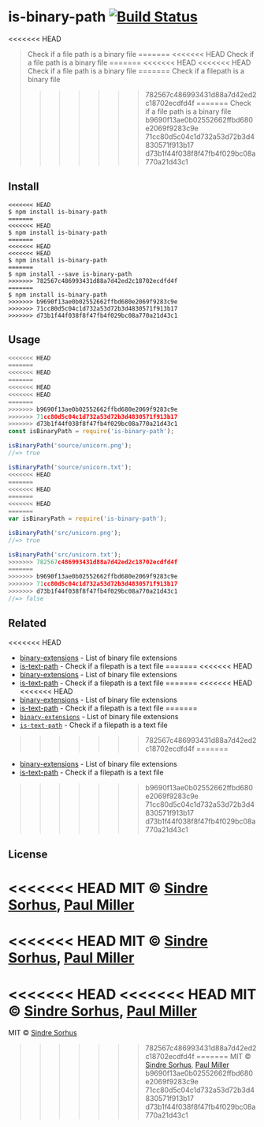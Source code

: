 # is-binary-path [![Build Status](https://travis-ci.org/sindresorhus/is-binary-path.svg?branch=master)](https://travis-ci.org/sindresorhus/is-binary-path)

<<<<<<< HEAD
> Check if a file path is a binary file
=======
<<<<<<< HEAD
> Check if a file path is a binary file
=======
<<<<<<< HEAD
<<<<<<< HEAD
> Check if a file path is a binary file
=======
> Check if a filepath is a binary file
>>>>>>> 782567c486993431d88a7d42ed2c18702ecdfd4f
=======
> Check if a file path is a binary file
>>>>>>> b9690f13ae0b02552662ffbd680e2069f9283c9e
>>>>>>> 71cc80d5c04c1d732a53d72b3d4830571f913b17
>>>>>>> d73b1f44f038f8f47fb4f029bc08a770a21d43c1


## Install

```
<<<<<<< HEAD
$ npm install is-binary-path
=======
<<<<<<< HEAD
$ npm install is-binary-path
=======
<<<<<<< HEAD
<<<<<<< HEAD
$ npm install is-binary-path
=======
$ npm install --save is-binary-path
>>>>>>> 782567c486993431d88a7d42ed2c18702ecdfd4f
=======
$ npm install is-binary-path
>>>>>>> b9690f13ae0b02552662ffbd680e2069f9283c9e
>>>>>>> 71cc80d5c04c1d732a53d72b3d4830571f913b17
>>>>>>> d73b1f44f038f8f47fb4f029bc08a770a21d43c1
```


## Usage

```js
<<<<<<< HEAD
=======
<<<<<<< HEAD
=======
<<<<<<< HEAD
<<<<<<< HEAD
=======
>>>>>>> b9690f13ae0b02552662ffbd680e2069f9283c9e
>>>>>>> 71cc80d5c04c1d732a53d72b3d4830571f913b17
>>>>>>> d73b1f44f038f8f47fb4f029bc08a770a21d43c1
const isBinaryPath = require('is-binary-path');

isBinaryPath('source/unicorn.png');
//=> true

isBinaryPath('source/unicorn.txt');
<<<<<<< HEAD
=======
<<<<<<< HEAD
=======
<<<<<<< HEAD
=======
var isBinaryPath = require('is-binary-path');

isBinaryPath('src/unicorn.png');
//=> true

isBinaryPath('src/unicorn.txt');
>>>>>>> 782567c486993431d88a7d42ed2c18702ecdfd4f
=======
>>>>>>> b9690f13ae0b02552662ffbd680e2069f9283c9e
>>>>>>> 71cc80d5c04c1d732a53d72b3d4830571f913b17
>>>>>>> d73b1f44f038f8f47fb4f029bc08a770a21d43c1
//=> false
```


## Related

<<<<<<< HEAD
- [binary-extensions](https://github.com/sindresorhus/binary-extensions) - List of binary file extensions
- [is-text-path](https://github.com/sindresorhus/is-text-path) - Check if a filepath is a text file
=======
<<<<<<< HEAD
- [binary-extensions](https://github.com/sindresorhus/binary-extensions) - List of binary file extensions
- [is-text-path](https://github.com/sindresorhus/is-text-path) - Check if a filepath is a text file
=======
<<<<<<< HEAD
<<<<<<< HEAD
- [binary-extensions](https://github.com/sindresorhus/binary-extensions) - List of binary file extensions
- [is-text-path](https://github.com/sindresorhus/is-text-path) - Check if a filepath is a text file
=======
- [`binary-extensions`](https://github.com/sindresorhus/binary-extensions) - List of binary file extensions
- [`is-text-path`](https://github.com/sindresorhus/is-text-path) - Check if a filepath is a text file
>>>>>>> 782567c486993431d88a7d42ed2c18702ecdfd4f
=======
- [binary-extensions](https://github.com/sindresorhus/binary-extensions) - List of binary file extensions
- [is-text-path](https://github.com/sindresorhus/is-text-path) - Check if a filepath is a text file
>>>>>>> b9690f13ae0b02552662ffbd680e2069f9283c9e
>>>>>>> 71cc80d5c04c1d732a53d72b3d4830571f913b17
>>>>>>> d73b1f44f038f8f47fb4f029bc08a770a21d43c1


## License

<<<<<<< HEAD
MIT © [Sindre Sorhus](https://sindresorhus.com), [Paul Miller](https://paulmillr.com)
=======
<<<<<<< HEAD
MIT © [Sindre Sorhus](https://sindresorhus.com), [Paul Miller](https://paulmillr.com)
=======
<<<<<<< HEAD
<<<<<<< HEAD
MIT © [Sindre Sorhus](https://sindresorhus.com), [Paul Miller](https://paulmillr.com)
=======
MIT © [Sindre Sorhus](http://sindresorhus.com)
>>>>>>> 782567c486993431d88a7d42ed2c18702ecdfd4f
=======
MIT © [Sindre Sorhus](https://sindresorhus.com), [Paul Miller](https://paulmillr.com)
>>>>>>> b9690f13ae0b02552662ffbd680e2069f9283c9e
>>>>>>> 71cc80d5c04c1d732a53d72b3d4830571f913b17
>>>>>>> d73b1f44f038f8f47fb4f029bc08a770a21d43c1
